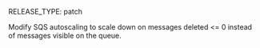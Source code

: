 RELEASE_TYPE: patch

Modify SQS autoscaling to scale down on messages deleted <= 0 instead of messages visible on the queue.